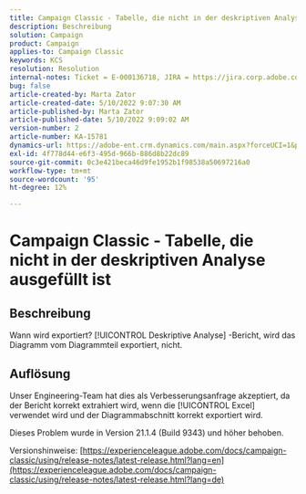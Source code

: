 ```yaml
---
title: Campaign Classic - Tabelle, die nicht in der deskriptiven Analyse ausgefüllt ist
description: Beschreibung
solution: Campaign
product: Campaign
applies-to: Campaign Classic
keywords: KCS
resolution: Resolution
internal-notes: Ticket = E-000136718, JIRA = https://jira.corp.adobe.com/browse/NEO-24963
bug: false
article-created-by: Marta Zator
article-created-date: 5/10/2022 9:07:30 AM
article-published-by: Marta Zator
article-published-date: 5/10/2022 9:09:02 AM
version-number: 2
article-number: KA-15781
dynamics-url: https://adobe-ent.crm.dynamics.com/main.aspx?forceUCI=1&pagetype=entityrecord&etn=knowledgearticle&id=9265709d-40d0-ec11-a7b5-00224809c101
exl-id: 4f778d44-e6f3-495d-966b-886d8b22dc89
source-git-commit: 0c3e421beca46d9fe1952b1f98538a50697216a0
workflow-type: tm+mt
source-wordcount: '95'
ht-degree: 12%

---
```


# Campaign Classic - Tabelle, die nicht in der deskriptiven Analyse ausgefüllt ist

## Beschreibung


Wann wird exportiert? [!UICONTROL Deskriptive Analyse] -Bericht, wird das Diagramm vom Diagrammteil exportiert, nicht.


## Auflösung


Unser Engineering-Team hat dies als Verbesserungsanfrage akzeptiert, da der Bericht korrekt extrahiert wird, wenn die [!UICONTROL Excel] verwendet wird und der Diagrammabschnitt korrekt exportiert wird.

Dieses Problem wurde in Version 21.1.4 (Build 9343) und höher behoben.

Versionshinweise: [https://experienceleague.adobe.com/docs/campaign-classic/using/release-notes/latest-release.html?lang=en](https://experienceleague.adobe.com/docs/campaign-classic/using/release-notes/latest-release.html?lang=de)
